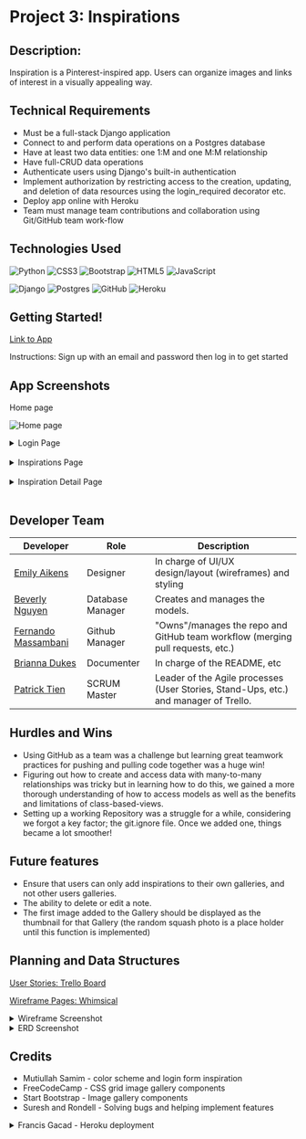 # Project 3: Inspirations

## Description:
 Inspiration is a Pinterest-inspired app. Users can organize images and links of interest in a visually appealing way.

## Technical Requirements 
* Must be a full-stack Django application
* Connect to and perform data operations on a Postgres database
* Have at least two data entities: one 1:M and one M:M relationship
* Have full-CRUD data operations
* Authenticate users using Django's built-in authentication
* Implement authorization by restricting access to the creation, updating, and deletion of data resources using the login_required decorator etc.
* Deploy app online with Heroku
* Team must manage team contributions and collaboration using Git/GitHub team work-flow

## Technologies Used

![Python](https://img.shields.io/badge/python-3670A0?style=for-the-badge&logo=python&logoColor=ffdd54)
![CSS3](https://img.shields.io/badge/css3-%231572B6.svg?style=for-the-badge&logo=css3&logoColor=white) 
![Bootstrap](https://img.shields.io/badge/bootstrap-%23563D7C.svg?style=for-the-badge&logo=bootstrap&logoColor=white)
![HTML5](https://img.shields.io/badge/html5-%23E34F26.svg?style=for-the-badge&logo=html5&logoColor=white) 
![JavaScript](https://img.shields.io/badge/javascript-%23323330.svg?style=for-the-badge&logo=javascript&logoColor=%23F7DF1E) 

![Django](https://img.shields.io/badge/django-%23092E20.svg?style=for-the-badge&logo=django&logoColor=white)
![Postgres](https://img.shields.io/badge/postgres-%23316192.svg?style=for-the-badge&logo=postgresql&logoColor=white)
![GitHub](https://img.shields.io/badge/github-%23121011.svg?style=for-the-badge&logo=github&logoColor=white)
![Heroku](https://img.shields.io/badge/heroku-%23430098.svg?style=for-the-badge&logo=heroku&logoColor=white)

## Getting Started!

[Link to App](https://inspiration-ga725.herokuapp.com/)

Instructions: Sign up with an email and password then log in to get started

## App Screenshots

Home page

![Home page](https://i.imgur.com/AXGegrQ.png)

<details>
<summary> Login Page </summary>
<img src="https://i.imgur.com/NgmFalL.png">
</details>
<br/>
<details>
<summary> Inspirations Page </summary>
<img src="https://i.imgur.com/vUrem16.png">
</details>
<br/>
<details>
<summary> Inspiration Detail Page </summary>
<img src="https://i.imgur.com/Rbg9ums.png">
</details>
<br/>


## Developer Team

| Developer | Role | Description |
| ------ | ------ | ------ |
| [Emily Aikens](https://github.com/emilyaikens) | Designer | In charge of UI/UX design/layout (wireframes) and styling |
| [Beverly Nguyen](https://github.com/heyitsmebev) | Database Manager | Creates and manages the models. |
| [Fernando Massambani](https://github.com/fernando-massa) | Github Manager | "Owns"/manages the repo and GitHub team workflow (merging pull requests, etc.) |
| [Brianna Dukes](https://github.com/BDukesuwu) | Documenter | In charge of the README, etc |
| [Patrick Tien](https://github.com/CPTien) | SCRUM Master | Leader of the Agile processes (User Stories, Stand-Ups, etc.) and manager of Trello. |

## Hurdles and Wins
* Using GitHub as a team was a challenge but learning great teamwork practices for pushing and pulling code together was a huge win!
* Figuring out how to create and access data with many-to-many relationships was tricky but in learning how to do this, we gained a more thorough understanding of how to access models as well as the benefits and limitations of class-based-views.  
* Setting up a working Repository was a struggle for a while, considering we forgot a key factor; the git.ignore file. Once we added one, things became a lot smoother!

## Future features

* Ensure that users can only add inspirations to their own galleries, and not other users galleries.
* The ability to delete or edit a note.
* The first image added to the Gallery should be displayed as the thumbnail for that Gallery (the random squash photo is a place holder until this function is implemented)

## Planning and Data Structures

[User Stories: Trello Board](https://trello.com/b/tNdKNxmT/ronderllers)

[Wireframe Pages: Whimsical](https://whimsical.com/project-3-7tW82BVJxrCigsbmk99y9q)
<details>
<summary> Wireframe Screenshot </summary>
<img src="https://i.imgur.com/raWQuWr.png">
</details>
<details>
<summary> ERD Screenshot </summary>
<img src="https://i.imgur.com/gW0FfWB.png">
</details>

## Credits
- Mutiullah Samim - color scheme and login form inspiration
- FreeCodeCamp - CSS grid image gallery components
- Start Bootstrap - Image gallery components
- Suresh and Rondell - Solving bugs and helping implement features
<details>
<summary> Francis Gacad - Heroku deployment </summary>
<img src="https://imgur.com/p6bdJEY.png" width="300">
</details>

